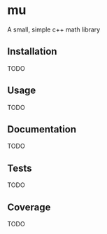 # mu

A small, simple c++ math library

## Installation

TODO

## Usage

TODO

## Documentation

TODO

## Tests

TODO

## Coverage

TODO



